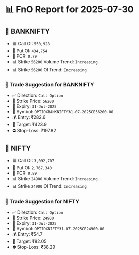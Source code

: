 # 📊 FnO Report for 2025-07-30

## 📘 BANKNIFTY
- 🟦 Call OI: `550,928`
- 🔴 Put OI: `434,754`
- 🔄 PCR: `0.79`
- 📊 Strike `56200` Volume Trend: `Increasing`
- 📊 Strike `56200` OI Trend: `Increasing`
### 🧭 Trade Suggestion for BANKNIFTY
- ✅ Direction: `Call Option`
- 🔢 Strike Price: `56200`
- 📆 Expiry: `31-Jul-2025`
- 🎫 Symbol: `OPTIDXBANKNIFTY31-07-2025CE56200.00`
- 💰 Entry: ₹282.6
- 🎯 Target: ₹423.9
- ⛔ Stop-Loss: ₹197.82
## 📘 NIFTY
- 🟦 Call OI: `3,092,707`
- 🔴 Put OI: `2,767,340`
- 🔄 PCR: `0.89`
- 📊 Strike `24900` Volume Trend: `Increasing`
- 📊 Strike `24900` OI Trend: `Increasing`
### 🧭 Trade Suggestion for NIFTY
- ✅ Direction: `Call Option`
- 🔢 Strike Price: `24900`
- 📆 Expiry: `31-Jul-2025`
- 🎫 Symbol: `OPTIDXNIFTY31-07-2025CE24900.00`
- 💰 Entry: ₹54.7
- 🎯 Target: ₹82.05
- ⛔ Stop-Loss: ₹38.29